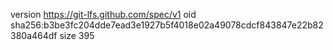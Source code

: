 version https://git-lfs.github.com/spec/v1
oid sha256:b3be3fc204dde7ead3e1927b5f4018e02a49078cdcf843847e22b82380a464df
size 395

